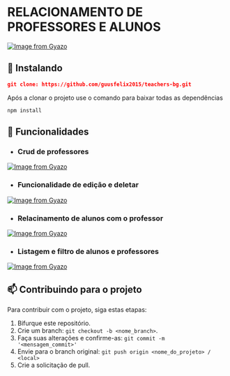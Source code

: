 # RELACIONAMENTO DE PROFESSORES E ALUNOS

[![Image from Gyazo](https://i.gyazo.com/336812fd61a30259a0cab37fdd03a317.png)](https://gyazo.com/336812fd61a30259a0cab37fdd03a317)

## 🚀 Instalando 

```JSON
git clone: https://github.com/guusfelix2015/teachers-bg.git
```
Após a clonar o projeto use o comando para baixar todas as dependências 
```npm
npm install
```

## 🔨	Funcionalidades 

- <h3> Crud de professores </h3>

[![Image from Gyazo](https://i.gyazo.com/6bbb1a1706db8133471c13e2fbe4ca23.gif)](https://gyazo.com/6bbb1a1706db8133471c13e2fbe4ca23)

- <h3> Funcionalidade de edição e deletar </h3>
[![Image from Gyazo](https://i.gyazo.com/2783731fd5fe31f6e60047da1eeb8fbc.gif)](https://gyazo.com/2783731fd5fe31f6e60047da1eeb8fbc)
- <h3> Relacinamento de alunos com o professor </h3>
[![Image from Gyazo](https://i.gyazo.com/9e20192d36ed98a8c99b9c93a8f3e774.png)](https://gyazo.com/9e20192d36ed98a8c99b9c93a8f3e774)

- <h3> Listagem e filtro de alunos e professores </h3>
[![Image from Gyazo](https://i.gyazo.com/b4a10ace9e1eeb451a72fd75dce4167e.gif)](https://gyazo.com/b4a10ace9e1eeb451a72fd75dce4167e)

## 📫 Contribuindo para o projeto
Para contribuir com o projeto, siga estas etapas:

1. Bifurque este repositório.
2. Crie um branch: `git checkout -b <nome_branch>`.
3. Faça suas alterações e confirme-as: `git commit -m '<mensagem_commit>'`
4. Envie para o branch original: `git push origin <nome_do_projeto> / <local>`
5. Crie a solicitação de pull.
